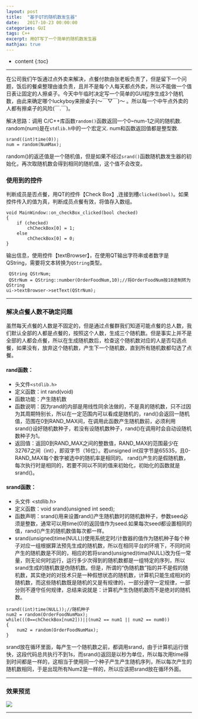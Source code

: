 ```yaml
---
layout: post
title:  "基于QT的随机数发生器"
date:   2017-10-23 00:00:00
categories: GUI
tags: C++
excerpt: 用QT写了一个简单的随机数发生器
mathjax: true
---
```

* content
{:toc}
---

在公司我们午饭通过点外卖来解决，点餐付款由张老板负责了，但是留下一个问题，饭后的餐桌整理由谁负责，且并不是每个人每天都点外卖，所以不能做一个值日表让固定的人擦桌子。今天中午临时决定写一个简单的GUI程序生成3个随机数，由此来确定哪个luckyboy来擦桌子(～￣▽￣)～ 。所以每一个中午点外卖的人都有擦桌子的风险(￣.￣)。 <br/>

解决思路：调用 C/C++库函数`random()`函数返回一个0~num-1之间的随机数. random(num)是在`stdlib.h`中的一个宏定义. num和函数返回值都是整型数.
```
srand((int)time(0));
num = random(NumMax);
```

random()的返还值是一个随机值，但是如果不经过`srand()`函数随机数发生器的初始化，再次取随机数会得到相同的随机值，这个值不会改变。

### 使用到的控件
判断成员是否点餐，用QT的控件【Check Box】,连接到槽`clicked(bool)`。如果控件传入的值为真，判断成员点餐有效，将值存入数组。
```
void MainWindow::on_checkBox_clicked(bool checked)
{
    if (checked)
        chCheckBox[0] = 1;
    else
        chCheckBox[0] = 0;
}
```

输出信息，使用控件【textBrowser】，在使用QT输出字符串或者数字是QString，需要将文本转换为`QString`类型。
```
 QString QStrNum;
 QStrNum = QString::number(OrderFoodNum,10);//将OrderFoodNum按10进制转为QString
ui->textBrowser->setText(QStrNum);
 ```

---

### 解决点餐人数不确定问题

虽然每天点餐的人数是不固定的，但是通过点餐群我们知道可能点餐的总人数，我们默认全部的人都是点餐的，按照这个人数，生成三个随机数。但是事实上并不是全部的人都会点餐，所以在生成随机数后，检查这个随机数对应的人是否勾选点餐，如果没有，放弃这个随机数，产生下一个随机数，直到所有随机数都勾选了点餐。

#### rand函数：
- 头文件`<stdlib.h>` <br/>
- 定义函数：int rand(void) <br/>
- 函数功能：产生随机数 <br/>
- 函数说明：因为rand的内部是用线性同余法做的，不是真的随机数，只不过因为其周期特别长，所以在一定范围内可以看成是随机的，rand()会返回一随机值，范围在0到RAND_MAX间，在调用此函数产生随机数前，必须利用srand()设好随机数种子，若没有设随机数种子，rand()在调用时会自动设随机数种子为1。 <br/>
- 返回值：返回0到RAND_MAX之间的整数值，RAND_MAX的范围最少在32767之间（int），即双字节（16位）。若unsigned int双字节是65535，且0-RAND_MAX每个数字被选中的随机率是相同的。  rand()产生的是假随机数，每次执行时是相同的，若要不同以不同的值来初始化，初始化的函数就是srand()。 <br/>

 #### srand函数：
- 头文件 <stdlib.h> <br/>
- 定义函数：void srand(unsigned int seed); <br/>
- 函数声明：srand()用来设置rand()产生随机数时的随机数种子，参数seed必须是整数，通常可以用time(0)的返回值作为seed.如果每次seed都设置相同的值，rand()产生的随机数值每次都一样。
- srand(unsigned)time(NULL))使用系统定时/计数器的值作为随机种子每个种子对应一组根据算法预先生成的随机数，所以在相同平台的环境下，不同时间产生的随机数是不同的，相应的若将srand(unsigned)tima(NULL)改为任一常量，则无论何时运行，运行多少次得到的随机数都是一组特定的序列，所以srand生成的随机数是伪随机数。但是，所谓的“伪随机数”指的并不是假的随机数，其实绝对的对技术只是一种假想状态的随机数，计算机只能生成相对的随机数，而这些随机数既是随机的又是有规律的，一部分遵守一定规律，一部分则不遵守任何规律，总结来说就是：计算机产生伪随机数而不是绝对的随机数。 <br/>
```
srand((int)time(NULL));//随机种子
num2 = random(OrderFoodNumMax);
while(((0==chCheckBox[num2]))||(num2 == num1 || num2 == num0))
{
    num2 = random(OrderFoodNumMax);
}
```
srand放在循环里面，每产生一个随机数之前，都调用srand，由于计算机运行很快，这段代码总共执行不到1s，而srand()返回是以秒为单位，所以每次用time得到时间都是一样的，这相当于使用同一个种子产生产生随机序列，所以每次产生的随机数相同，于是出现所有Num2是一样的，所以应该把srand放在循环外面。


---

### 效果预览

![](http://owlypioka.bkt.clouddn.com/TIM%E6%88%AA%E5%9B%BE20171024134101.png)

---
